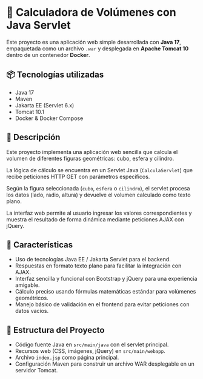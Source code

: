 # 🧪 Calculadora de Volúmenes con Java Servlet

Este proyecto es una aplicación web simple desarrollada con **Java 17**, empaquetada como un archivo `.war` y desplegada en **Apache Tomcat 10** dentro de un contenedor **Docker**.

## 📦 Tecnologías utilizadas

- Java 17
- Maven
- Jakarta EE (Servlet 6.x)
- Tomcat 10.1
- Docker & Docker Compose

## 📄 Descripción

Este proyecto implementa una aplicación web sencilla que calcula el volumen de diferentes figuras geométricas: cubo, esfera y cilindro.

La lógica de cálculo se encuentra en un Servlet Java (`CalculaServlet`) que recibe peticiones HTTP GET con parámetros específicos.

Según la figura seleccionada (`cubo`, `esfera` o `cilindro`), el servlet procesa los datos (lado, radio, altura) y devuelve el volumen calculado como texto plano.

La interfaz web permite al usuario ingresar los valores correspondientes y muestra el resultado de forma dinámica mediante peticiones AJAX con jQuery.

## 🚀 Características

- Uso de tecnologías Java EE / Jakarta Servlet para el backend.
- Respuestas en formato texto plano para facilitar la integración con AJAX.
- Interfaz sencilla y funcional con Bootstrap y jQuery para una experiencia amigable.
- Cálculo preciso usando fórmulas matemáticas estándar para volúmenes geométricos.
- Manejo básico de validación en el frontend para evitar peticiones con datos vacíos.

## 📂 Estructura del Proyecto

- Código fuente Java en `src/main/java` con el servlet principal.
- Recursos web (CSS, imágenes, jQuery) en `src/main/webapp`.
- Archivo `index.jsp` como página principal.
- Configuración Maven para construir un archivo WAR desplegable en un servidor Tomcat.

